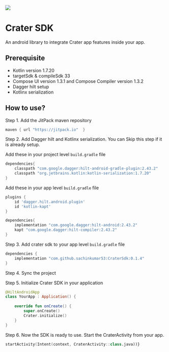 [![](https://jitpack.io/v/sachinkumar53/CraterSdk.svg)](https://jitpack.io/#sachinkumar53/CraterSdk)
# Crater SDK

An android library to integrate Crater app features inside your app.


## Prerequisite
- Kotlin version 1.7.20
- targetSdk & compileSdk  33
- Compose UI version 1.3.1 and Compose Compiler version 1.3.2
- Dagger hilt setup
- Kotlinx serialization


## How to use?

Step 1. Add the JitPack maven repository

```groovy
maven { url "https://jitpack.io"  }
```

Step 2. Add Dagger hilt and Kotlinx serialization. You can Skip this step if it is already setup.

Add these in your project level `build.gradle` file
```groovy
dependencies{
    classpath "com.google.dagger:hilt-android-gradle-plugin:2.43.2"
    classpath "org.jetbrains.kotlin:kotlin-serialization:1.7.20"
}
```

Add these in your app level `build.gradle` file
```groovy
plugins {
    id 'dagger.hilt.android.plugin'
    id 'kotlin-kapt'
}

dependencies{
    implementation "com.google.dagger:hilt-android:2.43.2"
    kapt "com.google.dagger:hilt-compiler:2.43.2"
}
```

Step 3. Add crater sdk to your app level `build.gradle` file
```groovy
dependencies {
    implementation "com.github.sachinkumar53:CraterSdk:0.1.4"
}
```

Step 4. Sync the project

Step 5. Initialize Crater SDK in your application

```kotlin
@HiltAndroidApp
class YourApp : Application() {
    
    override fun onCreate() {
        super.onCreate()
        Crater.initialize()
    }
}
```
Step 6. Now the SDK is ready to use. Start the CraterActivity from your app.
```kotlin
startActivity(Intent(context, CraterActivity::class.java))}
```
